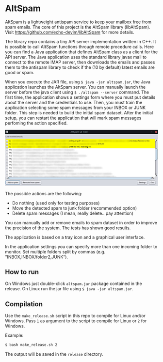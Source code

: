 # AltSpam

AltSpam is a lightweight antispam service to keep your mailbox free from spam emails.
The core of this project is the AltSpam library (libAltSpam).
Visit https://github.com/echo-devim/libAltSpam for more details.

The library repo contains a tiny API server implementation written in C++. It is possible to call AltSpam functions through remote procedure calls.
Here you can find a Java application that defines AltSpam class as a client for the API server.
The Java application uses the standard library javax mail to connect to the remote IMAP server, then downloads the emails and passes them to the antispam library to check if the (10 by default) latest emails are good or spam.

When you execute the JAR file, using `$ java -jar altspam.jar`, the Java application launches the AltSpam server. You can manually launch the server before the java client using `$ ./altspam --server` command.
The first time, the application shows a settings form where you must put details about the server and the credentials to use. Then, you must train the application selecting some spam messages from your INBOX or JUNK folder. This step is needed to build the initial spam dataset.
After the initial setup, you can restart the application that will mark spam messages perfoming the action specified.

![altspam screen](https://github.com/echo-devim/AltSpam/raw/master/screen.jpg)

The possible actions are the following:
*  Do nothing (used only for testing purposes)
*  Move the detected spam to junk folder (recommended option)
*  Delete spam messages (I mean, really delete.. pay attention)

You can manually add or remove emails to spam dataset in order to improve the precision of the system. The tests has shown good results.

The application is based on a tray icon and a graphical user interface.

In the application settings you can specify more than one incoming folder to monitor. Set multiple folders split by commas (e.g. "INBOX,INBOX/folder2,JUNK").

## How to run
On Windows just double-click `altspam.jar` package contained in the release. On Linux run the jar file using `$ java -jar altspam.jar`.

## Compilation
Use the `make_release.sh` script in this repo to compile for Linux and/or Windows. Pass `1` as argument to the script to compile for Linux or `2` for Windows.

Example:
```sh
$ bash make_release.sh 2
```

The output will be saved in the `release` directory.